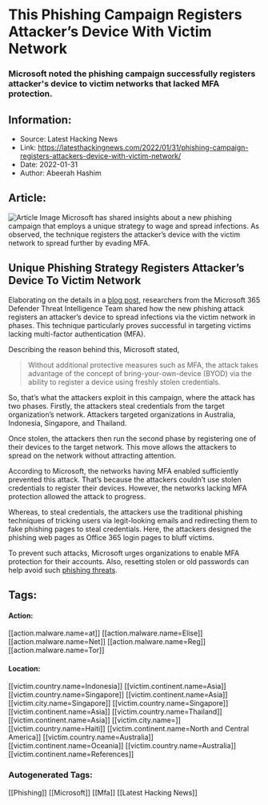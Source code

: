 # This Phishing Campaign Registers Attacker’s Device With Victim Network
### Microsoft noted the phishing campaign successfully registers attacker's device to victim networks that lacked MFA protection.

## Information:
+ Source: Latest Hacking News
+ Link: https://latesthackingnews.com/2022/01/31/phishing-campaign-registers-attackers-device-with-victim-network/
+ Date: 2022-01-31
+ Author: Abeerah Hashim


## Article:
![Article Image](https://latesthackingnews.com/wp-content/uploads/2021/11/Spear-Phishing.png)
 Microsoft has shared insights about a new phishing campaign that employs a unique strategy to wage and spread infections. As observed, the technique registers the attacker’s device with the victim network to spread further by evading MFA.

 Unique Phishing Strategy Registers Attacker’s Device To Victim Network
----------------------------------------------------------------------

 Elaborating on the details in a [blog post](https://www.microsoft.com/security/blog/2022/01/26/evolved-phishing-device-registration-trick-adds-to-phishers-toolbox-for-victims-without-mfa/), researchers from the Microsoft 365 Defender Threat Intelligence Team shared how the new phishing attack registers an attacker’s device to spread infections via the victim network in phases. This technique particularly proves successful in targeting victims lacking multi-factor authentication (MFA).

 Describing the reason behind this, Microsoft stated,

 
> Without additional protective measures such as MFA, the attack takes advantage of the concept of bring-your-own-device (BYOD) via the ability to register a device using freshly stolen credentials.
> 
> 

 So, that’s what the attackers exploit in this campaign, where the attack has two phases. Firstly, the attackers steal credentials from the target organization’s network. Attackers targeted organizations in Australia, Indonesia, Singapore, and Thailand.

 Once stolen, the attackers then run the second phase by registering one of their devices to the target network. This move allows the attackers to spread on the network without attracting attention.

 According to Microsoft, the networks having MFA enabled sufficiently prevented this attack. That’s because the attackers couldn’t use stolen credentials to register their devices. However, the networks lacking MFA protection allowed the attack to progress.

 Whereas, to steal credentials, the attackers use the traditional phishing techniques of tricking users via legit-looking emails and redirecting them to fake phishing pages to steal credentials. Here, the attackers designed the phishing web pages as Office 365 login pages to bluff victims.

 To prevent such attacks, Microsoft urges organizations to enable MFA protection for their accounts. Also, resetting stolen or old passwords can help avoid such [phishing threats](https://latesthackingnews.com/2022/01/27/7-ways-to-protect-your-business-from-phishing-scams/).

   


## Tags:

#### Action:
[[action.malware.name=at]] [[action.malware.name=Elise]] [[action.malware.name=Net]] [[action.malware.name=Reg]] [[action.malware.name=Tor]]

#### Location:
[[victim.country.name=Indonesia]] [[victim.continent.name=Asia]] [[victim.country.name=Singapore]] [[victim.continent.name=Asia]] [[victim.city.name=Singapore]] [[victim.country.name=Singapore]] [[victim.continent.name=Asia]] [[victim.country.name=Thailand]] [[victim.continent.name=Asia]] [[victim.city.name=]] [[victim.country.name=Haiti]] [[victim.continent.name=North and Central America]] [[victim.country.name=Australia]] [[victim.continent.name=Oceania]] [[victim.country.name=Australia]] [[victim.continent.name=References]]

### Autogenerated Tags:
[[Phishing]] [[Microsoft]] [[Mfa]] [[Latest Hacking News]]


